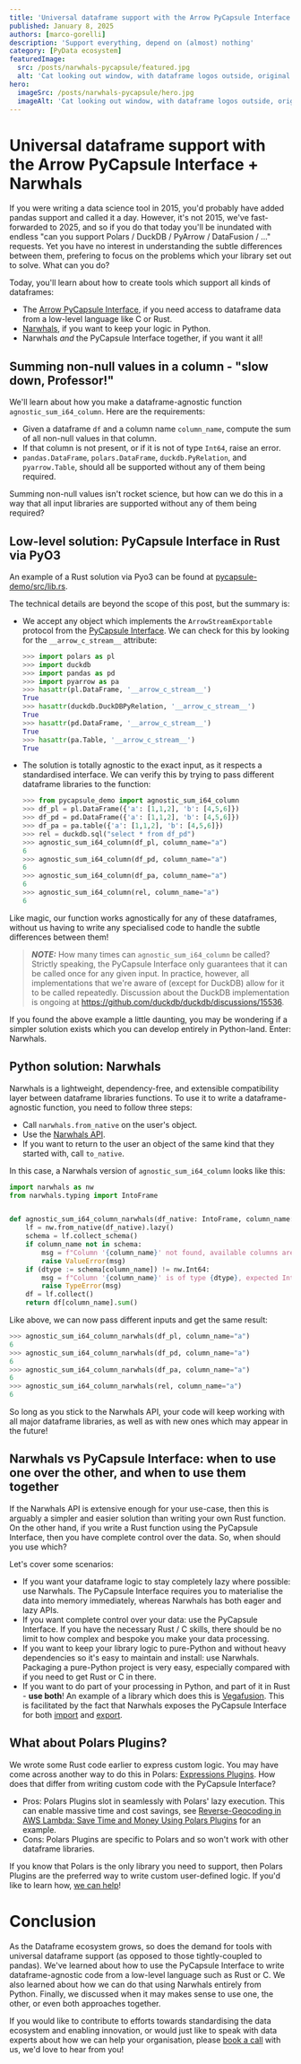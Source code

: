 ```yaml
---
title: 'Universal dataframe support with the Arrow PyCapsule Interface + Narwhals'
published: January 8, 2025
authors: [marco-gorelli]
description: 'Support everything, depend on (almost) nothing'
category: [PyData ecosystem]
featuredImage:
  src: /posts/narwhals-pycapsule/featured.jpg
  alt: 'Cat looking out window, with dataframe logos outside, original image by  Lucy Jackline https://unsplash.com/photos/a-cat-sitting-on-a-window-sill-looking-out-a-window-O896LIqr2vc'
hero:
  imageSrc: /posts/narwhals-pycapsule/hero.jpg
  imageAlt: 'Cat looking out window, with dataframe logos outside, original image by  Lucy Jackline https://unsplash.com/photos/a-cat-sitting-on-a-window-sill-looking-out-a-window-O896LIqr2vc'
---
```


# Universal dataframe support with the Arrow PyCapsule Interface + Narwhals

If you were writing a data science tool in 2015, you'd probably have
added pandas support and called it a day. However, it's not 2015, we've fast-forwarded to 2025,
and so if you do that today you'll be inundated with endless "can you support
Polars / DuckDB / PyArrow / DataFusion / ..." requests. Yet you have no interest in understanding
the subtle differences between them, prefering to focus on the problems which your library set
out to solve. What can you do?

Today, you'll learn about how to create tools which support all kinds of dataframes:

- The [Arrow PyCapsule Interface](https://arrow.apache.org/docs/format/CDataInterface/PyCapsuleInterface.html),
  if you need access to dataframe data from a low-level language like C or Rust.
- [Narwhals](https://github.com/narwhals-dev/narwhals), if you want to keep your logic in Python.
- Narwhals _and_ the PyCapsule Interface together, if you want it all!

## Summing non-null values in a column - "slow down, Professor!"

We'll learn about how you make a dataframe-agnostic function `agnostic_sum_i64_column`.
Here are the requirements:

- Given a dataframe `df` and a column name `column_name`, compute
  the sum of all non-null values in that column.
- If that column is not present, or if it is not of type `Int64`,
  raise an error.
- `pandas.DataFrame`, `polars.DataFrame`,
  `duckdb.PyRelation`, and `pyarrow.Table`, should all be supported without
  any of them being required.

Summing non-null values isn't rocket science, but how can we do this in a way that all
input libraries are supported without any of them being required?

## Low-level solution: PyCapsule Interface in Rust via PyO3

An example of a Rust solution via Pyo3 can be found at [pycapsule-demo/src/lib.rs](https://github.com/MarcoGorelli/pycapsule-demo/blob/6aad64be26ebbfc8526f26695544bfc6436e3266/src/lib.rs#L9-L56).

The technical details are beyond the scope of this post, but the summary is:

- We accept any object which implements the `ArrowStreamExportable` protocol from the
  [PyCapsule Interface](https://arrow.apache.org/docs/format/CDataInterface/PyCapsuleInterface.html).
  We can check for this by looking for the `__arrow_c_stream__` attribute:

  ```python
  >>> import polars as pl
  >>> import duckdb
  >>> import pandas as pd
  >>> import pyarrow as pa
  >>> hasattr(pl.DataFrame, '__arrow_c_stream__')
  True
  >>> hasattr(duckdb.DuckDBPyRelation, '__arrow_c_stream__')
  True
  >>> hasattr(pd.DataFrame, '__arrow_c_stream__')
  True
  >>> hasattr(pa.Table, '__arrow_c_stream__')
  True
  ```
- The solution is totally agnostic to the exact input, as it respects a standardised interface.
  We can verify this by trying to pass different dataframe libraries to the function:

  ```python
  >>> from pycapsule_demo import agnostic_sum_i64_column
  >>> df_pl = pl.DataFrame({'a': [1,1,2], 'b': [4,5,6]})
  >>> df_pd = pd.DataFrame({'a': [1,1,2], 'b': [4,5,6]})
  >>> df_pa = pa.table({'a': [1,1,2], 'b': [4,5,6]})
  >>> rel = duckdb.sql("select * from df_pd")
  >>> agnostic_sum_i64_column(df_pl, column_name="a")
  6
  >>> agnostic_sum_i64_column(df_pd, column_name="a")
  6
  >>> agnostic_sum_i64_column(df_pa, column_name="a")
  6
  >>> agnostic_sum_i64_column(rel, column_name="a")
  6
  ```

Like magic, our function works agnostically for any of these dataframes,
without us having to write any specialised code to handle the subtle differences
between them!

> **_NOTE:_** How many times can `agnostic_sum_i64_column` be called? Strictly
> speaking, the PyCapsule Interface only guarantees that it can be called once for
> any given input. In practice, however, all implementations that we're aware of
> (except for DuckDB) allow for it to be called repeatedly. Discussion about the
> DuckDB implementation is ongoing at https://github.com/duckdb/duckdb/discussions/15536.

If you found the above example a little daunting, you may be wondering if a simpler
solution exists which you can develop entirely in Python-land. Enter: Narwhals.

## Python solution: Narwhals

Narwhals is a lightweight, dependency-free, and extensible compatibility layer between
dataframe libraries functions. To use it to write a dataframe-agnostic function,
you need to follow three steps:

- Call `narwhals.from_native` on the user's object.
- Use the [Narwhals API](https://narwhals-dev.github.io/narwhals/api-reference/).
- If you want to return to the user an object of the same kind that they started with,
  call `to_native`.

In this case, a Narwhals version of `agnostic_sum_i64_column` looks like this:

```python
import narwhals as nw
from narwhals.typing import IntoFrame


def agnostic_sum_i64_column_narwhals(df_native: IntoFrame, column_name: str) -> int:
    lf = nw.from_native(df_native).lazy()
    schema = lf.collect_schema()
    if column_name not in schema:
        msg = f"Column '{column_name}' not found, available columns are: {schema.names()}."
        raise ValueError(msg)
    if (dtype := schema[column_name]) != nw.Int64:
        msg = f"Column '{column_name}' is of type {dtype}, expected Int64"
        raise TypeError(msg)
    df = lf.collect()
    return df[column_name].sum()
```

Like above, we can now pass different inputs and get the same result:
```python
>>> agnostic_sum_i64_column_narwhals(df_pl, column_name="a")
6
>>> agnostic_sum_i64_column_narwhals(df_pd, column_name="a")
6
>>> agnostic_sum_i64_column_narwhals(df_pa, column_name="a")
6
>>> agnostic_sum_i64_column_narwhals(rel, column_name="a")
6
```

So long as you stick to the Narwhals API, your code will keep working with all major dataframe libraries,
as well as with new ones which may appear in the future!

## Narwhals vs PyCapsule Interface: when to use one over the other, and when to use them together

If the Narwhals API is extensive enough for your use-case, then this is arguably
a simpler and easier solution than writing your own Rust function. On the other hand,
if you write a Rust function using the PyCapsule Interface, then you have complete
control over the data. So, when should you use which?

Let's cover some scenarios:

- If you want your dataframe logic to stay completely lazy where possible: use Narwhals.
  The PyCapsule Interface requires you to materialise the data into memory immediately,
  whereas Narwhals has both eager and lazy APIs.
- If you want complete control over your data: use the
  PyCapsule Interface. If you have the necessary Rust / C skills, there should be no limit
  to how complex and bespoke you make your data processing.
- If you want to keep your library logic to pure-Python and without heavy dependencies so
  it's easy to maintain and install: use Narwhals. Packaging a pure-Python project is very
  easy, especially compared with if you need to get Rust or C in there.
- If you want to do part of your processing in Python, and part of it in Rust - **use both**!
  An example of a library which does this is [Vegafusion](https://vegafusion.io/). This is
  facilitated by the fact that Narwhals exposes the PyCapsule Interface for both
  [import](https://narwhals-dev.github.io/narwhals/api-reference/narwhals/#narwhals.from_arrow)
  and [export](https://narwhals-dev.github.io/narwhals/api-reference/dataframe/#narwhals.dataframe.DataFrame.__arrow_c_stream__).

## What about Polars Plugins?

We wrote some Rust code earlier to express custom logic. You may have come across another way
to do this in Polars: [Expressions Plugins](https://marcogorelli.github.io/polars-plugins-tutorial/).
How does that differ from writing custom code with the PyCapsule Interface?

- Pros: Polars Plugins slot in seamlessly with Polars' lazy execution. This can enable massive
  time and cost savings, see [Reverse-Geocoding in AWS Lambda: Save Time and Money Using Polars Plugins](https://quansight.com/post/reverse-geocoding-aws-lambda-using-polars-plugin/)
  for an example.
- Cons: Polars Plugins are specific to Polars and so won't work with other dataframe libraries.

If you know that Polars is the only library you need to support, then Polars Plugins are the preferred
way to write custom user-defined logic. If you'd like to learn how, [we can help](https://quansight.com/about-us/#bookacallform)!

# Conclusion

As the Dataframe ecosystem grows, so does the demand for tools with universal dataframe
support (as opposed to those tightly-coupled to pandas). We've learned about how to use
the PyCapsule Interface to write dataframe-agnostic code from a low-level language such
as Rust or C. We also learned about how we can do that using Narwhals entirely from
Python. Finally, we discussed when it may makes sense to use one, the other, or even both
approaches together.

If you would like to contribute to efforts towards standardising the data ecosystem and
enabling innovation, or would just like to speak with data experts about how we can help
your organisation, please [book a call](https://quansight.com/about-us/#bookacallform)
with us, we'd love to hear from you!
